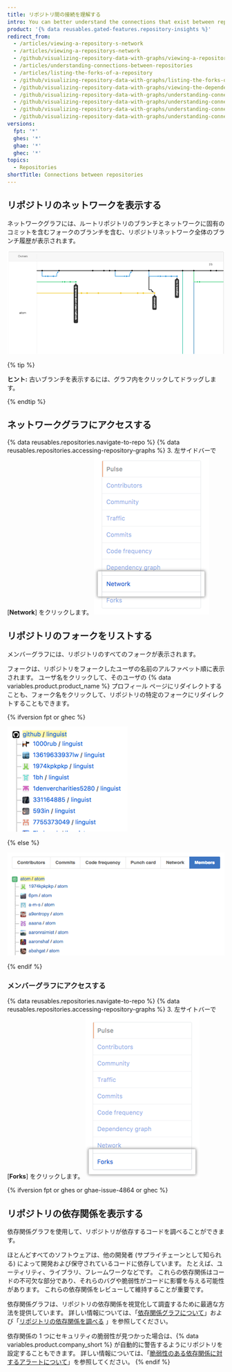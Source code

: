```yaml
---
title: リポジトリ間の接続を理解する
intro: You can better understand the connections that exist between repositories by viewing a repository's network and forks and the projects that depend on the repository.
product: '{% data reusables.gated-features.repository-insights %}'
redirect_from:
  - /articles/viewing-a-repository-s-network
  - /articles/viewing-a-repositorys-network
  - /github/visualizing-repository-data-with-graphs/viewing-a-repositorys-network
  - /articles/understanding-connections-between-repositories
  - /articles/listing-the-forks-of-a-repository
  - /github/visualizing-repository-data-with-graphs/listing-the-forks-of-a-repository
  - /github/visualizing-repository-data-with-graphs/viewing-the-dependencies-of-a-repository
  - /github/visualizing-repository-data-with-graphs/understanding-connections-between-repositories
  - /github/visualizing-repository-data-with-graphs/understanding-connections-between-repositories/viewing-a-repositorys-network
  - /github/visualizing-repository-data-with-graphs/understanding-connections-between-repositories/listing-the-forks-of-a-repository
  - /github/visualizing-repository-data-with-graphs/understanding-connections-between-repositories/viewing-the-dependencies-of-a-repository
versions:
  fpt: '*'
  ghes: '*'
  ghae: '*'
  ghec: '*'
topics:
  - Repositories
shortTitle: Connections between repositories
---
```


## リポジトリのネットワークを表示する

ネットワークグラフには、ルートリポジトリのブランチとネットワークに固有のコミットを含むフォークのブランチを含む、リポジトリネットワーク全体のブランチ履歴が表示されます。

![リポジトリネットワークグラフ](/assets/images/help/graphs/repo_network_graph.png)

{% tip %}

**ヒント:** 古いブランチを表示するには、グラフ内をクリックしてドラッグします。

{% endtip %}

## ネットワークグラフにアクセスする

{% data reusables.repositories.navigate-to-repo %}
{% data reusables.repositories.accessing-repository-graphs %}
3. 左サイドバーで [**Network**] をクリックします。 ![[Network] タブ](/assets/images/help/graphs/network_tab.png)

## リポジトリのフォークをリストする

メンバーグラフには、リポジトリのすべてのフォークが表示されます。

フォークは、リポジトリをフォークしたユーザの名前のアルファベット順に表示されます。 ユーザ名をクリックして、そのユーザの {% data variables.product.product_name %} プロフィール ページにリダイレクトすることも、フォーク名をクリックして、リポジトリの特定のフォークにリダイレクトすることもできます。

{% ifversion fpt or ghec %}

![リポジトリ メンバーグラフ](/assets/images/help/graphs/repo_forks_graph_dotcom.png)

{% else %}

![リポジトリ メンバーグラフ](/assets/images/help/graphs/repo_members_graph.png)

{% endif %}

### メンバーグラフにアクセスする

{% data reusables.repositories.navigate-to-repo %}
{% data reusables.repositories.accessing-repository-graphs %}
3. 左サイトバーで [**Forks**] をクリックします。 ![[Forks] タブ](/assets/images/help/graphs/graphs-sidebar-forks-tab.png)

{% ifversion fpt or ghes or ghae-issue-4864 or ghec %}
## リポジトリの依存関係を表示する

依存関係グラフを使用して、リポジトリが依存するコードを調べることができます。

ほとんどすべてのソフトウェアは、他の開発者 (サプライチェーンとして知られる) によって開発および保守されているコードに依存しています。 たとえば、ユーティリティ、ライブラリ、フレームワークなどです。 これらの依存関係はコードの不可欠な部分であり、それらのバグや脆弱性がコードに影響を与える可能性があります。 これらの依存関係をレビューして維持することが重要です。

依存関係グラフは、リポジトリの依存関係を視覚化して調査するために最適な方法を提供しています。 詳しい情報については、「[依存関係グラフについて](/code-security/supply-chain-security/about-the-dependency-graph)」および「[リポジトリの依存関係を調べる](/code-security/supply-chain-security/exploring-the-dependencies-of-a-repository) 」を参照してください。

依存関係の 1 つにセキュリティの脆弱性が見つかった場合は、{% data variables.product.company_short %} が自動的に警告するようにリポジトリを設定することもできます。 詳しい情報については、「[脆弱性のある依存関係に対するアラートについて](/github/managing-security-vulnerabilities/about-alerts-for-vulnerable-dependencies)」を参照してください。
{% endif %}
